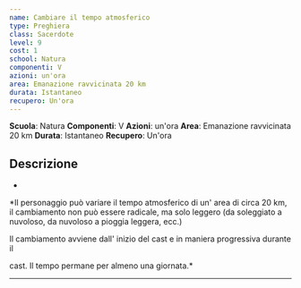 ```yaml
---
name: Cambiare il tempo atmosferico
type: Preghiera
class: Sacerdote
level: 9
cost: 1
school: Natura
componenti: V
azioni: un'ora
area: Emanazione ravvicinata 20 km
durata: Istantaneo
recupero: Un'ora
---
```

**Scuola**: Natura
**Componenti**: V
**Azioni**: un'ora
**Area**: Emanazione ravvicinata 20 km
**Durata**: Istantaneo
**Recupero**: Un'ora

**Descrizione**
-

-

*Il personaggio può variare il tempo atmosferico di un' area di circa 20 km, il cambiamento non può essere radicale, ma solo leggero (da soleggiato a nuvoloso, da nuvoloso a pioggia leggera, ecc.)

Il cambiamento avviene dall' inizio del cast e in maniera progressiva durante il

cast. Il tempo permane per almeno una giornata.*

---